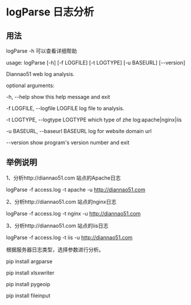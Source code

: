 # logParse 日志分析

## 用法

logParse -h 可以查看详细帮助

usage: logParse [-h] [-f LOGFILE] [-t LOGTYPE] [-u BASEURL] [--version]

Diannao51 web log analysis.

optional arguments:

  -h, --help            show this help message and exit
  
  -f LOGFILE, --logfile LOGFILE
                        log file to analysis.
                        
  -t LOGTYPE, --logtype LOGTYPE
                        which type of zhe log:apache|nginx|iis
                        
  -u BASEURL, --baseurl BASEURL
                        log for website domain url
                     
  --version             show program's version number and exit
  
## 举例说明

1、分析http://diannao51.com 站点的Apache日志

logParse -f access.log -t apache -u http://diannao51.com


2、分析http://diannao51.com 站点的nginx日志

logParse -f access.log -t nginx -u http://diannao51.com

3、分析http://diannao51.com 站点的iis日志

logParse -f access.log -t iis -u http://diannao51.com


根据服务器日志类型，选择参数进行分析。


pip install argparse 

pip install xlsxwriter 

pip install pygeoip 

pip install fileinput
